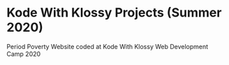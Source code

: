 # Kode With Klossy Projects (Summer 2020)

Period Poverty Website coded at Kode With Klossy Web Development Camp 2020
